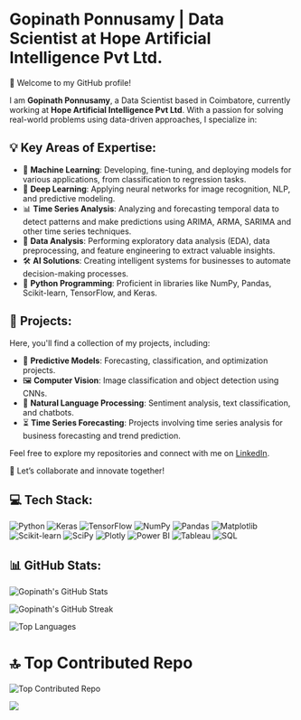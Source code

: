 # Gopinath Ponnusamy | Data Scientist at Hope Artificial Intelligence Pvt Ltd.

👋 Welcome to my GitHub profile!

I am **Gopinath Ponnusamy**, a Data Scientist based in Coimbatore, currently working at **Hope Artificial Intelligence Pvt Ltd**. With a passion for solving real-world problems using data-driven approaches, I specialize in:

## 💡 Key Areas of Expertise:

- 🧠 **Machine Learning**: Developing, fine-tuning, and deploying models for various applications, from classification to regression tasks.
- 🤖 **Deep Learning**: Applying neural networks for image recognition, NLP, and predictive modeling.
- 📊 **Time Series Analysis**: Analyzing and forecasting temporal data to detect patterns and make predictions using ARIMA, ARMA, SARIMA and other time series techniques.
- 🧮 **Data Analysis**: Performing exploratory data analysis (EDA), data preprocessing, and feature engineering to extract valuable insights.
- 🛠️ **AI Solutions**: Creating intelligent systems for businesses to automate decision-making processes.
- 🐍 **Python Programming**: Proficient in libraries like NumPy, Pandas, Scikit-learn, TensorFlow, and Keras.

## 🚀 Projects:

Here, you'll find a collection of my projects, including:

- 🔮 **Predictive Models**: Forecasting, classification, and optimization projects.
- 🖼️ **Computer Vision**: Image classification and object detection using CNNs.
- 💬 **Natural Language Processing**: Sentiment analysis, text classification, and chatbots.
- ⏳ **Time Series Forecasting**: Projects involving time series analysis for business forecasting and trend prediction.

Feel free to explore my repositories and connect with me on [LinkedIn](https://www.linkedin.com/in/gopinath-ponnusamy-g77492/).

💼 Let’s collaborate and innovate together!

## 💻 Tech Stack:

![Python](https://img.shields.io/badge/Python-3776AB?style=for-the-badge&logo=python&logoColor=white)
![Keras](https://img.shields.io/badge/Keras-D00000?style=for-the-badge&logo=keras&logoColor=white)
![TensorFlow](https://img.shields.io/badge/TensorFlow-FF6F00?style=for-the-badge&logo=tensorflow&logoColor=white)
![NumPy](https://img.shields.io/badge/Numpy-013243?style=for-the-badge&logo=numpy&logoColor=white)
![Pandas](https://img.shields.io/badge/Pandas-150458?style=for-the-badge&logo=pandas&logoColor=white)
![Matplotlib](https://img.shields.io/badge/Matplotlib-0769AD?style=for-the-badge&logo=matplotlib&logoColor=white)
![Scikit-learn](https://img.shields.io/badge/Scikit--learn-F7931E?style=for-the-badge&logo=scikit-learn&logoColor=white)
![SciPy](https://img.shields.io/badge/SciPy-8CAAE6?style=for-the-badge&logo=scipy&logoColor=white)
![Plotly](https://img.shields.io/badge/Plotly-239120?style=for-the-badge&logo=plotly&logoColor=white)
![Power BI](https://img.shields.io/badge/PowerBI-F2C811?style=for-the-badge&logo=powerbi&logoColor=black)
![Tableau](https://img.shields.io/badge/Tableau-E97627?style=for-the-badge&logo=tableau&logoColor=white)
![SQL](https://img.shields.io/badge/SQL-4479A1?style=for-the-badge&logo=postgresql&logoColor=white)

## 📊 GitHub Stats:

![Gopinath's GitHub Stats](https://github-readme-stats.vercel.app/api?username=gopinath5796&show_icons=true&theme=radical)

![Gopinath's GitHub Streak](https://github-readme-streak-stats.herokuapp.com/?user=gopinath5796&theme=radical)

![Top Languages](https://github-readme-stats.vercel.app/api/top-langs/?username=gopinath5796&layout=compact&theme=radical)

# 🔝 Top Contributed Repo
![Top Contributed Repo](https://github-contributor-stats.vercel.app/api?username=gopinath5796&limit=5&theme=onedark&combine_all_yearly_contributions=true)

[![](https://visitcount.itsvg.in/api?id=gopinath5796&icon=0&color=0)](https://visitcount.itsvg.in)

